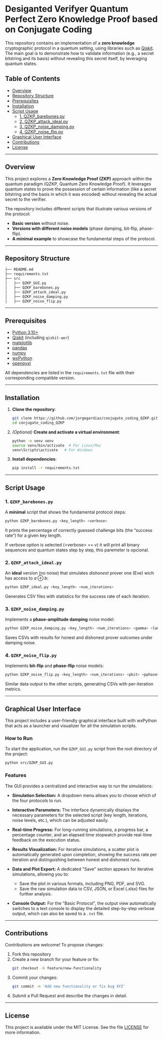 # Desiganted Verifyer Quantum Perfect Zero Knowledge Proof based on Conjugate Coding

This repository contains an implementation of a **zero knowledge** cryptographic protocol in a quantum setting, using libraries such as [Qiskit](https://qiskit.org/). The main goal is to demonstrate how to validate information (e.g., a secret bitstring and its basis) without revealing this secret itself, by leveraging quantum states.

## Table of Contents
- [Overview](#overview)
- [Repository Structure](#repository-structure)
- [Prerequisites](#prerequisites)
- [Installation](#installation)
- [Script Usage](#script-usage)
  - [1. QZKP_barebones.py](#1-qzkp_barebonespy)
  - [2. QZKP_attack_ideal.py](#2-qzkp_idealpy)
  - [3. QZKP_noise_damping.py](#3-qzkp_noise_dampingpy)
  - [4. QZKP_noise_flip.py](#4-qzkp_noise_flippy)
- [Graphical User Interface](#graphical-user-interface)
- [Contributions](#contributions)
- [License](#license)

---

## Overview

This project explores a **Zero Knowledge Proof (ZKP)** approach within the quantum paradigm (QZKP, Quantum Zero Knowledge Proof). It leverages quantum states to prove the possession of certain information (like a secret bitstring and the basis in which it was encoded) without revealing the actual secret to the verifier.

The repository includes different scripts that illustrate various versions of the protocol:

- **Basic version** without noise.
- **Versions with different noise models** (phase damping, bit-flip, phase-flip).
- **A minimal example** to showcase the fundamental steps of the protocol.

---

## Repository Structure

```bash
├── README.md
├── requirements.txt
├── src
│   ├── QZKP_GUI.py
│   ├── QZKP_barebones.py
│   ├── QZKP_attack_ideal.py
│   ├── QZKP_noise_damping.py
│   ├── QZKP_noise_flip.py
```
---

## Prerequisites

- [Python 3.10+](https://www.python.org/)
- [Qiskit](https://qiskit.org/) (including `qiskit-aer`)
- [matplotlib](https://matplotlib.org/)
- [pandas](https://pandas.pydata.org/)
- [numpy](https://numpy.org/)
- [wxPython](https://wxpython.org/)
- [openpyxl](https://openpyxl.readthedocs.io/en/stable/)

All dependencies are listed in the `requirements.txt` file with their corresponding compatible version.

---

## Installation

1. **Clone the repository**:
   ```bash
   git clone https://github.com/jorgegardiaz/conjugate_coding_QZKP.git
   cd conjugate_coding_QZKP
   ```
2. *(Optional)* **Create and activate a virtual environment**:
   ```bash
   python -m venv venv
   source venv/bin/activate  # For Linux/Mac
   venv\Scripts\activate   # For Windows
   ```
3. **Install dependencies**:
   ```bash
   pip install -r requirements.txt
   ```

---

## Script Usage

### 1. `QZKP_barebones.py`
A **minimal** script that shows the fundamental protocol steps:
```bash
python QZKP_barebones.py <key_length> <verbose>
```
It prints the percentage of correctly guessed challenge bits (the “success rate”) for a given key length.

If verbose option is selected (\<verbose\> == v) it will print all binary sequences and quantum states step by step, this paremeter is opcional. 

### 2. `QZKP_attack_ideal.py`
An **ideal** version (no noise) that simulates *dishonest* prover one (Eve) wich has access to $a\oplus b$:
```bash
python QZKP_ideal.py <key_length> <num_iterations>
```
Generates CSV files with statistics for the success rate of each iteration.

### 3. `QZKP_noise_damping.py`
Implements a **phase-amplitude damping** noise model:
```bash
python QZKP_noise_damping.py <key_length> <num_iterations> <gamma> <lambda> <attacker>
```
Saves CSVs with results for honest and dishonest prover outcomes under damping noise.

### 4. `QZKP_noise_flip.py`
Implements **bit-flip** and **phase-flip** noise models:
```bash
python QZKP_noise_flip.py <key_length> <num_iterations> <pbit> <pphase> <attacker>
```
Similar data output to the other scripts, generating CSVs with per-iteration metrics.

---
## Graphical User Interface

This project includes a user-friendly graphical interface built with wxPython that acts as a launcher and visualizer for all the simulation scripts.

### How to Run
To start the application, run the `QZKP_GUI.py` script from the root directory of the project:
```bash
python src/QZKP_GUI.py
```

### Features
The GUI provides a centralized and interactive way to run the simulations:

- **Simulation Selection:** A dropdown menu allows you to choose which of the four protocols to run.

- **Interactive Parameters:** The interface dynamically displays the necessary parameters for the selected script (key length, iterations, noise levels, etc.), which can be adjusted easily.

- **Real-time Progress:** For long-running simulations, a progress bar, a percentage counter, and an elapsed time stopwatch provide real-time feedback on the execution status.

- **Results Visualization:** For iterative simulations, a scatter plot is automatically generated upon completion, showing the success rate per iteration and distinguishing between honest and dishonest runs.

- **Data and Plot Export:** A dedicated "Save" section appears for iterative simulations, allowing you to:
   - Save the plot in various formats, including PNG, PDF, and SVG.
   - Save the raw simulation data to CSV, JSON, or Excel (.xlsx) files for further analysis.

- **Console Output:** For the "Basic Protocol", the output view automatically switches to a text console to display the detailed step-by-step verbose output, which can also be saved to a `.txt` file.
---

## Contributions
Contributions are welcome! To propose changes:
1. Fork this repository
2. Create a new branch for your feature or fix:
   ```bash
   git checkout -b feature/new-functionality
   ```
3. Commit your changes:
   ```bash
   git commit -m 'Add new functionality or fix bug XYZ'
   ```
4. Submit a Pull Request and describe the changes in detail.

---

## License
This project is available under the MIT License. See the file [LICENSE](LICENSE) for more information.
